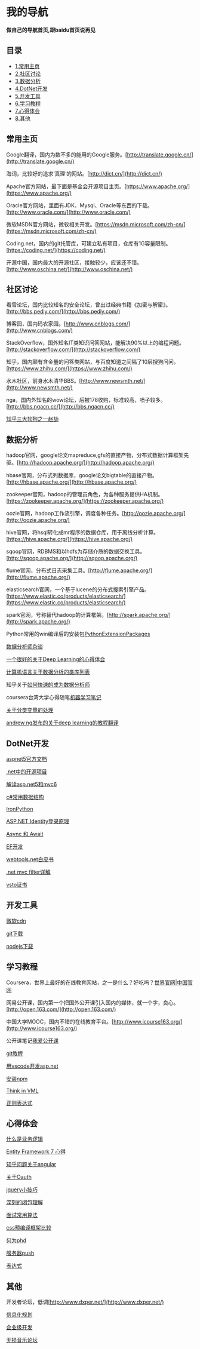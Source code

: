 # 我的导航

**做自己的导航首页,跟baidu首页说再见**

## 目录
  * [1.常用主页](#常用主页)
  * [2.社区讨论](#社区讨论)
  * [3.数据分析](#数据分析)
  * [4.DotNet开发](#dotnet开发)
  * [5.开发工具](#开发工具)
  * [6.学习教程](#学习教程)
  * [7.心得体会](#心得体会)
  * [8.其他](#其他)
  
## 常用主页
  
  Google翻译，国内为数不多的能用的Google服务。[http://translate.google.cn/](http://translate.google.cn/)
  
  海词，比较好的追求‘真理’的网站。[http://dict.cn/](http://dict.cn/)
  
  Apache官方网站，最下面是基金会开源项目主页。[https://www.apache.org/](https://www.apache.org/)
  
  Oracle官方网站，里面有JDK、Mysql、Oracle等东西的下载。[http://www.oracle.com/](http://www.oracle.com/)
  
  微软MSDN官方网站，微软相关开发。[https://msdn.microsoft.com/zh-cn/](https://msdn.microsoft.com/zh-cn/)
  
  Coding.net，国内的git托管库，可建立私有项目，仓库有1G容量限制。[https://coding.net/](https://coding.net/)
  
  开源中国，国内最大的开源社区，接触较少，应该还不错。[http://www.oschina.net/](http://www.oschina.net/)
  
## 社区讨论
  
  看雪论坛，国内比较知名的安全论坛，曾出过经典书籍《加密与解密》。[http://bbs.pediy.com/](http://bbs.pediy.com/)
  
  博客园，国内码农家园。[http://www.cnblogs.com/](http://www.cnblogs.com/)
  
  StackOverflow，国外知名IT类知识问答网站，能解决90%以上的编程问题。[http://stackoverflow.com/](http://stackoverflow.com/)
  
  知乎，国内颇有含金量的问答类网站，与百度知道之间隔了10层搜狗问问。[https://www.zhihu.com/](https://www.zhihu.com/)
  
  水木社区，前身水木清华BBS。[http://www.newsmth.net/](http://www.newsmth.net/)
  
  nga，国内外知名的wow论坛，后被178收购，标准较高，喷子较多。[http://bbs.ngacn.cc/](http://bbs.ngacn.cc/)
  
  [知乎三大软狗之一赵劼](http://blog.zhaojie.me/)
  
## 数据分析
  
  hadoop官网，google论文mapreduce,gfs的直接产物，分布式数据计算框架先驱。[http://hadoop.apache.org/](http://hadoop.apache.org/)
  
  hbase官网，分布式列数据库，google论文bigtable的直接产物。[http://hbase.apache.org/](http://hbase.apache.org/)
  
  zookeeper官网，hadoop的管理员角色，为各种服务提供HA机制。[https://zookeeper.apache.org/](https://zookeeper.apache.org/)
  
  oozie官网，hadoop工作流引擎，调度各种任务。[http://oozie.apache.org/](http://oozie.apache.org/)
  
  hive官网，将hsql转化成mr程序的数据仓库，用于离线分析计算。[https://hive.apache.org/](https://hive.apache.org/)
  
  sqoop官网，RDBMS和以hdfs为存储介质的数据交换工具。[http://sqoop.apache.org/](http://sqoop.apache.org/)
  
  flume官网，分布式日志采集工具。[http://flume.apache.org/](http://flume.apache.org/)
  
  elasticsearch官网，一个基于lucene的分布式搜索引擎产品。[https://www.elastic.co/products/elasticsearch/](https://www.elastic.co/products/elasticsearch/)

  spark官网，号称替代hadoop的计算框架。[http://spark.apache.org/](http://spark.apache.org/)
  
  Python常用的win编译后的安装包[PythonExtensionPackages](http://www.lfd.uci.edu/~gohlke/pythonlibs/)
  
  [数据分析师杂谈](http://bbs.pinggu.org/thread-4493369-1-1.html)

  [一个很好的关于Deep Learning的心得体会](http://blog.csdn.net/zouxy09/article/category/1387932)
  
  [计算机语言关于数据分析的类库列表](https://github.com/josephmisiti/awesome-machine-learning/tree/master#go-general-purpose)
  
  知乎关于[如何快速的成为数据分析师](https://www.zhihu.com/question/29265587)
  
  coursera台湾大学心得随笔[机器学习笔记](http://www.cnblogs.com/HappyAngel/category/348262.html)
  
  [关于分类变量的处理](http://www.zhihu.com/question/38438477)
  
  [andrew ng发布的关于deep learning的教程翻译](http://deeplearning.stanford.edu/wiki/index.php/UFLDL%E6%95%99%E7%A8%8B)
  
## DotNet开发
  
  [aspnet5官方文档](https://docs.asp.net/en/latest/)
  
  [.net中的开源项目](http://www.cnblogs.com/asxinyu/)
  
  [解读asp.net5和mvc6](http://www.cnblogs.com/TomXu/p/4496545.html)
  
  [c#常用数据结构](http://www.cnblogs.com/gaochundong/p/3813252.html)
  
  [IronPython](http://blog.csdn.net/jiangxinyu/article/details/9022419)
  
  [ASP.NET Identity登录原理](http://www.tuicool.com/articles/rem2umi)
  
  [Async 和 Await](https://msdn.microsoft.com/zh-cn/library/hh191443.aspx)
  
  [EF开发](https://msdn.microsoft.com/zh-cn/data/ee712907)
  
  [webtools.net白皮书](http://www.microsoft.com/en-us/download/details.aspx?id=46417)
  
  [.net mvc filter详解](http://www.cnblogs.com/xlhblogs/p/3349972.html)
  
  [vsto证书](http://social.technet.microsoft.com/Forums/scriptcenter/zh-CN/4e4955f7-8296-43cd-98fc-9f33d1a5a4b8/vsto-)
  
## 开发工具
  
  [微软cdn](http://www.asp.net/ajax/cdn)
  
  [git下载](http://git-scm.com/download/win)
  
  [nodejs下载](https://nodejs.org/en/download/)
  
## 学习教程
  
  Coursera，世界上最好的在线教育网站，之一是什么？好吃吗？[世界官网](https://www.coursera.org/)|[中国官网](https://zh.coursera.org/)
  
  网易公开课，国内第一个把国外公开课引入国内的媒体，就一个字，良心。[http://open.163.com/](http://open.163.com/)
  
  中国大学MOOC，国内不错的在线教育平台。[http://www.icourse163.org/](http://www.icourse163.org/)
  
  公开课笔记[我爱公开课](http://52opencourse.com/)
  
  [git教程](http://www.liaoxuefeng.com/wiki/0013739516305929606dd18361248578c67b8067c8c017b000)
  
  [用vscode开发asp.net](http://www.cnblogs.com/chenxizhang/p/4805616.html)
  
  [安装npm](http://jingyan.baidu.com/article/a17d528506d7f58098c8f2b0.html)
  
  [Think in VML](http://www.itlearner.com/code/vml)
  
  [正则表达式](http://manual.phpv.net/regular_expression.html)
  
## 心得体会
  
  [什么是业务逻辑](http://www.cnblogs.com/leoo2sk/archive/2009/10/29/1592568.html)
  
  [Entity Framework 7 心得](http://www.cnblogs.com/CreateMyself/p/4796724.html)
  
  [知乎问题关于angular](http://www.zhihu.com/question/21151483)
  
  [关于Oauth](http://www.cnblogs.com/dudu/p/oauth-dotnetopenauth-client-credentials-grant.html)
  
  [jquery小技巧](http://www.oschina.net/news/67792/35-jquery-skills)
  
  [深刻的闭包理解](http://kb.cnblogs.com/page/110782/)
  
  [面试常用算法](http://www.csdn.net/article/2014-04-10/2819237-Top-10-Algorithms-for-Coding-Interview)
  
  [css预编译框架比较](http://www.oschina.net/question/12_44255?p=4&sort=default)
  
  [何为phd](http://www.zhihu.com/question/20398280)
  
  [服务器push](http://topic.csdn.net/u/20081125/17/a3ecaefe-86e6-4ead-80a2-537650b17405.html)
  
  [表达式](http://www.ibm.com/developerworks/cn/java/j-w3eva/index.html)
  
## 其他
  
  开发者论坛，低调[http://www.dxper.net/](http://www.dxper.net/)
  
  [信息化规划](http://baike.baidu.com/view/1866764.htm)
  
  [企业级开发](http://www.cnblogs.com/cntosoft/archive/2012/05/28/2521332.html)
  
  [无损音乐论坛](http://bbs.besgold.com/)
